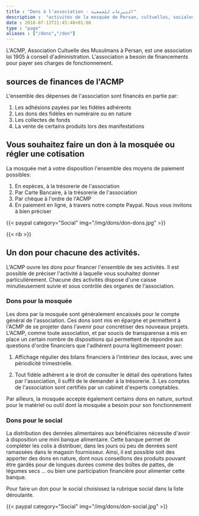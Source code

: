 ```yaml
---
title : "Dons à l'association - التبرعات للجمعية"
description :  "activités de la mosquée de Persan, cultuelles, sociales, citoyennes et éducatifs"
date : 2018-07-13T21:45:48+01:00
type : "page"
aliases : ["/dons","/don"]
---
```


L'ACMP, Association Cultuelle des Musulmans à Persan, est une association loi 1905 à conseil d'administration.
L'association a besoin de financements pour payer ses charges de fonctionnement.

## sources de finances de l'ACMP

L'ensemble des dépenses de l'association sont financés en partie par:

1. Les adhésions payées par les fidèles adhérents
2. Les dons des fidèles en numéraire ou en nature
3. Les collectes de fonds
4. La vente de certains produits lors des manifestations

## Vous souhaitez faire un don à la mosquée ou régler une cotisation

La mosquée met à votre disposition l'ensemble des moyens de paiement possibles:

1. En espèces, à la trésorerie de l'association
2. Par Carte Bancaire, à la trésorerie de l'association
3. Par chèque à l'ordre de l'ACMP
4. En paiement en ligne, à travers notre compte Paypal. Nous vous invitons à bien préciser

{{< paypal  category="Social" img="/img/dons/don-dons.jpg" >}}

{{< rib >}}

## Un don pour chacune des activités.

L'ACMP ouvre les dons pour financer l'ensemble de ses activités. Il est possible
de préciser l'activité à laquelle vous souhaitez donner particulièrement.
Chacune des activités dispose d'une caisse minutieusement suivie et sous contrôle
des organes de l'association.

### Dons pour la mosquée

Les dons par la mosquée sont généralement encaissés pour le compte général de
l'association. Ces dons sont mis en épargne et permettent à l'ACMP de se
projeter dans l'avenir pour concrétiser des nouveaux projets. L'ACMP, comme
toute association, et par soucis de transparense a mis en place un certain
nombre de dispositions qui permettent de répondre aux questions d'ordre
financiers que l'adhérent pourra légitimemeent poser:

1. Affichage  régulier des bilans financiers à l'intérieur des locaux, avec une
périodicité trimestrielle.

2. Tout fidèle adhérent a le droit de consulter le détail des opérations faites
par l'association, il suffit de le demander à la trésorerie. 3. Les comptes de
l'association sont certifiés par un cabinet d'experts comptables.

Par ailleurs, la mosquée accepte également certains dons en nature, surtout pour
le matériel ou outil dont la mosquée a besoin pour son fonctionnement

### Dons pour le social

La distribution des denrées alimentaires aux bénéficiaires nécessite d'avoir à
disposition une mini banque alimentaire. Cette banque permet de compléter les
colis à distribuer, dans les jours où peu de denrées sont ramassées dans le
magasin fournisseur.  Ainsi, il est possible soit des apporter des dons en
nature, dont nous conseillons des produits pouvant être gardés pour de longues
durées comme des boîtes de pattes, de légumes secs ... ou bien une participation
financière pour alimenter cette banque.

Pour faire un don pour le social choisissez la rubrique social dans la liste déroulante.

{{< paypal  category="Social" img="/img/dons/don-social.jpg" >}}

